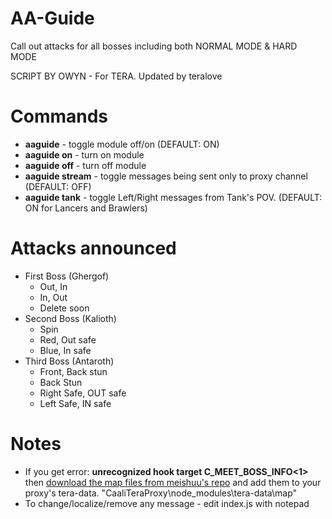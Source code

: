 # AA-Guide

Call out attacks for all bosses including both NORMAL MODE & HARD MODE

SCRIPT BY OWYN - For TERA. Updated by teralove

# Commands 
- **aaguide** - toggle module off/on (DEFAULT: ON)
- **aaguide on** - turn on module
- **aaguide off** - turn off module
- **aaguide stream** - toggle messages being sent only to proxy channel (DEFAULT: OFF)
- **aaguide tank** - toggle Left/Right messages from Tank's POV. (DEFAULT: ON for Lancers and Brawlers)

# Attacks announced
- First Boss (Ghergof)
  - Out, In
  - In, Out
  - Delete soon
- Second Boss (Kalioth)
  - Spin
  - Red, Out safe
  - Blue, In safe
- Third Boss (Antaroth)
  - Front, Back stun
  - Back Stun
  - Right Safe, OUT safe
  - Left Safe, IN safe

# Notes
- If you get error: **unrecognized hook target C_MEET_BOSS_INFO<1>** then [download the map files from meishuu's repo](https://github.com/meishuu/tera-data/tree/master/map) and add them to your proxy's tera-data. "CaaliTeraProxy\node_modules\tera-data\map"
- To change/localize/remove any message - edit index.js with notepad
